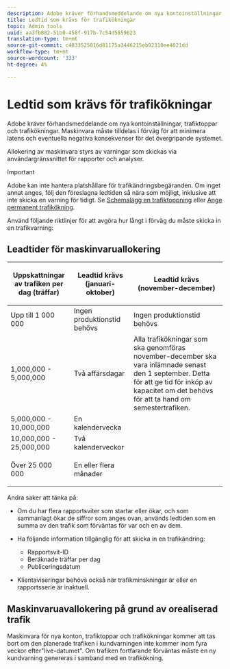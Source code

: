 ```yaml
---
description: Adobe kräver förhandsmeddelande om nya kontoinställningar, trafiktoppar och trafikökningar. Maskinvara måste tilldelas i förväg för att minimera latens och eventuella negativa konsekvenser för det övergripande systemet.
title: Ledtid som krävs för trafikökningar
topic: Admin tools
uuid: aa3fb882-51b0-458f-917b-7c54d5659623
translation-type: tm+mt
source-git-commit: c4833525816d81175a3446215eb92310ee4021dd
workflow-type: tm+mt
source-wordcount: '333'
ht-degree: 4%

---
```



# Ledtid som krävs för trafikökningar

Adobe kräver förhandsmeddelande om nya kontoinställningar, trafiktoppar och trafikökningar. Maskinvara måste tilldelas i förväg för att minimera latens och eventuella negativa konsekvenser för det övergripande systemet.

Allokering av maskinvara styrs av varningar som skickas via användargränssnittet för rapporter och analyser.

>[!IMPORTANT]
>
>Adobe kan inte hantera platshållare för trafikändringsbegäranden. Om inget annat anges, följ den föreslagna ledtiden så nära som möjligt, inklusive att inte skicka en varning för tidigt. Se [Schemalägg en trafiktoppning](/help/admin/c-traffic-management/t-traffic-schedule-spike.md) eller [Ange permanent trafikökning](/help/admin/c-traffic-management/t-traffic-permanent.md).

Använd följande riktlinjer för att avgöra hur långt i förväg du måste skicka in en trafikvarning:

## Leadtider för maskinvaruallokering

<table id="table_A67CC3B164F740088797BD8913244E47">
 <thead>
  <tr>
   <th colname="col1" class="entry"> Uppskattningar av trafiken per dag (träffar) </th>
   <th colname="col2" class="entry"> <p>Leadtid krävs (januari-oktober) </p> </th>
   <th colname="col3" class="entry"> <p>Leadtid krävs (november-december) </p> </th>
  </tr>
 </thead>
 <tbody>
  <tr>
   <td colname="col1"> Upp till 1 000 000 </td>
   <td colname="col2"> Ingen produktionstid behövs </td>
   <td colname="col3"> Ingen produktionstid behövs </td>
  </tr>
  <tr>
   <td colname="col1"> 1,000,000 - 5,000,000 </td>
   <td colname="col2"> Två affärsdagar </td>
   <td colname="col3" morerows="3"> Alla trafikökningar som ska genomföras november-december ska vara inlämnade senast den 1 september. Detta för att ge tid för inköp av kapacitet om det behövs för att ta hand om semestertrafiken. </td>
  </tr>
  <tr>
   <td colname="col1"> 5,000,000 - 10,000,000 </td>
   <td colname="col2"> En kalendervecka </td>
  </tr>
  <tr>
   <td colname="col1"> 10,000,000 - 25,000,000 </td>
   <td colname="col2"> Två kalenderveckor </td>
  </tr>
  <tr>
   <td colname="col1"> <p>Över 25 000 000 </p> </td>
   <td colname="col2"> En eller flera månader </td>
  </tr>
 </tbody>
</table>

Andra saker att tänka på:

* Om du har flera rapportsviter som startar eller ökar, och som sammanlagt ökar de siffror som anges ovan, används ledtiden som en summa av den trafik som förväntas för var och en av dem.
* Ha följande information tillgänglig för att skicka in en trafikändring:

   * Rapportsvit-ID
   * Beräknade träffar per dag
   * Publiceringsdatum

* Klientaviseringar behövs också när trafikminskningar är eller en rapportsserie är inaktuell.

## Maskinvaruavallokering på grund av orealiserad trafik

Maskinvara för nya konton, trafiktoppar och trafikökningar kommer att tas bort om den planerade trafiken i kundvarningen inte kommer inom fyra veckor efter&quot;live-datumet&quot;. Om trafiken fortfarande förväntas måste en ny kundvarning genereras i samband med en trafikökning.
